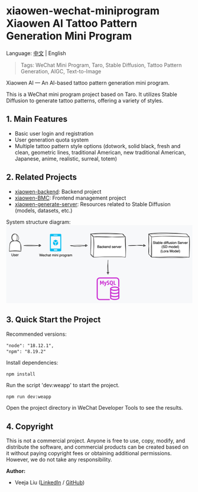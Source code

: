 # xiaowen-wechat-miniprogram Xiaowen AI Tattoo Pattern Generation Mini Program

Language: [中文](./README.md) | English

> Tags: WeChat Mini Program, Taro, Stable Diffusion, Tattoo Pattern Generation,
> AIGC, Text-to-Image

Xiaowen AI — An AI-based tattoo pattern generation mini program.

This is a WeChat mini program project based on Taro. It utilizes Stable
Diffusion to generate tattoo patterns, offering a variety of styles.

## 1. Main Features

- Basic user login and registration
- User generation quota system
- Multiple tattoo pattern style options (dotwork, solid black, fresh and clean,
  geometric lines, traditional American, new traditional American, Japanese,
  anime, realistic, surreal, totem)

## 2. Related Projects

- [xiaowen-backend](https://github.com/VeejaLiu/xiaowen-backend): Backend
  project
- [xiaowen-BMC](https://github.com/VeejaLiu/xiaowen-BMC): Frontend management
  project
- [xiaowen-generate-server](https://github.com/VeejaLiu/xiaowen-generate-server):
  Resources related to Stable Diffusion (models, datasets, etc.)

System structure diagram:
![system-structure-diagram.png](docs/images/system-structure-diagram.png)

## 3. Quick Start the Project

Recommended versions:

```
"node": "18.12.1",
"npm": "8.19.2"
```

Install dependencies:

```bash
npm install
```

Run the script 'dev:weapp' to start the project.

```
npm run dev:weapp
```

Open the project directory in WeChat Developer Tools to see the results.

## 4. Copyright

This is not a commercial project. Anyone is free to use, copy, modify, and
distribute the software, and commercial products can be created based on it
without paying copyright fees or obtaining additional permissions. However, we
do not take any responsibility.

**Author:**

- Veeja
  Liu ([LinkedIn](https://www.linkedin.com/in/weijia-liu-6594b5185/) / [GitHub](https://github.com/VeejaLiu))